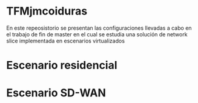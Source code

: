 # TFMjmcoiduras
En este repeosistorio se presentan las configuraciones llevadas a cabo en el trabajo de fin de master en el cual se estudia una solución de network slice implementada en escenarios virtualizados

# Escenario residencial

# Escenario SD-WAN
